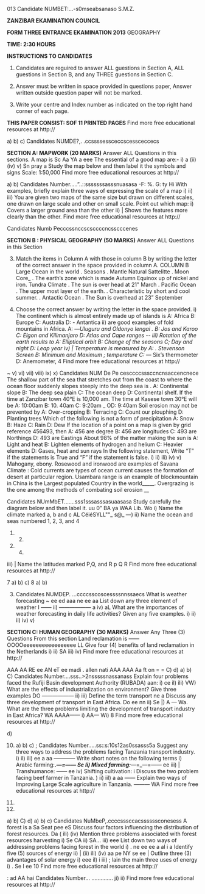 013 Candidate NUMBET:...-s0mseabsanaso
S.M.Z.

**ZANZIBAR EKAMINATION COUNCIL**

**FORM THREE ENTRANCE EKAMINATION 2013**
GEOGRAPHY

**TIME: 2:30 HOURS**

**INSTRUCTIONS TO CANDIDATES**

1. Candidates are reguired to answer ALL guestions in Section A, ALL
guestions in Section B, and any THREE guestions in Section C.

2. Answer must be written in space provided in questions paper, Answer written outside question paper will not be marked.

3. Write your centre and Index number as indicated on the top right hand corner of each page.

**THIS PAPER CONSIST: SOF 11 PRINTED PAGES**
Find more free educational resources at http://

a)
b)
c)
Candidates NUMDE?,. .ccssssessceccscessceccecs

**SECTION A: MAPWORK (20 MARKS)**
Answer ALL Questions in this sections.
   A map is
Sc Aa YA
a eee
The essential of a good map are:-
i) a (ii)
(iv)
v)
Sn pray a
Study the map below and then label it the symbols and signs
Scale: 1:50,000
Find more free educational resources at http://

a)
b)
Candidates Number.....”..::sssssssasssnuasasa
-F: %. G: ty Hi
With examples, briefly explain three ways of expressing the scale of a map i)
ii)
iii)
You are given two maps of the same size but drawn on different scales,
one drawn on large scale and other on small scale. Point out which map:
i) Covers a larger ground area than the other ii) | Shows the features more clearly than the other.
Find more free educational resources at http://

Candidates Numb Pecccssnccscsccccncsscccenes

**SECTION B : PHYSICAL GEOGRAPHY (50 MARKS)**
Answer ALL Questions in this Section

3. Match the items in Column A with those in column B by writing the letter of the correct answer in the space provided in column A.
COLUMN B
Large Ocean in the world . Seasons
. Mantle
Natural Sattelitte . Moon
Core_ . The earth’s zone which is made
Autumn Equinox up of nickel and iron.
Tundra Climate . The sun is over head at 21"
March
. Pacific Ocean
. The upper most layer of the earth.
. Characteristic by short and cool summer.
. Antactic Ocean
. The Sun is overhead at 23”
September

4. Choose the correct answer by writing the letter in the space provided.
i) The continent which is almost entirely made up of islands is
A: Africa B: Europe C: Australia D: - Antantica ii) are good examples of fold mountains in Africa.
A: —_Uluguru and Oldonyo lengai . B: Jos and Karoo
C: Elgon and Kilimanjaro D: Atlas and Cape ranges --
iii) Rotation of the earth results to
A: Elliptical orbit B: Change of the seasons
C; Day and night D: Leap year iv) | Temperature is measured by
A: . Stevenson Screen B: Minimum and Maximum
; temperature
C: —_ Six’s thermometer D: Anemometer,
4
Find more free educational resources at http://

~
v)
vi)
vii)
viii)
ix)
x)
Candidates NUM De Pe cesccccsssccncnsaccencnece
The shallow part of the sea that stretches out from the coast to where the ocean floor suddenly slopes steeply into the deep sea is .
A: Continental slope B: The deep sea plain
C: The ocean deep D: Continental shelf.
If the time at Zanzibar town 40°E is 10,000 am. The time at Kasese town
30°E will be
A: 10:00am B: 10. 40am C: 9:20am _ OD:
9:40am
Soil erosion may not be prevented by
A: Over-cropping B: Terracing
C: Count our plouphing D: Planting trees
Which of the following is not a form of precipitation
A: Snow B: Haze C: Rain D: Dew
If the location of a point on a map is given by grid reference 456493,
then
A: 456 are degree B: 456 are longitudes
C: 493 are Northings D: 493 are Eastings
About 98% of the matter making the sun is
A: Light and heat
B: Lighten elements of hydrogen and helium
C: Heavier elements
D: Gases, heat and sun rays
In the following statement, Write “T” if the statements is True and “F” if the statement is false.
i)
ii)
ili)
iv)
v)
Mahogany, ebony. Rosewood and ironwood are examples of Savana
Climate :
Cold currents are types of ocean current causes the formation of desert at particular region.
Usambara range is an example of blockmountain in
China is the Largest populated Country in the world_____.
Overgrazing is the one among the methods of combating soil erosion __

Candidates NUmMbET.......sss1sssasssasuaasasa
Study carefully the diagram below and then label it.
uu
0”
BA ya
WAA
Lib.
Wo i) Name the climate marked a, b and c
AL CéiéSYLL""_ s@_ —)
ii) Name the ocean and seas numbered 1, 2, 3, and 4

1. 2.

3. 4. 
iii) | Name the latitudes marked P,Q, and R
p
Q
R
Find more free educational resources at http://

7 a)
b)
c)
8 a)
b)

3. Candidates NUMDEP. ...ccccsscoscessssnnssaecs
What is weather forecasting
~
ee ed aaa ne ee aa
List down any three element of weather
I ——
ii) ——————
a iv)
aL
What are the importances of weather forecasting in daily life activities?
Given any five examples.
i)
ii)
ii)
iv)
v)

**SECTION C: HUMAN GEOGRAPHY (30 MARKS)**
Answer Any Three (3) Questions From this section
Land reclamation is
——OOOOeeeeeeeeeeeeeeeee
LL
Give four (4) benefits of land reclamation in the Netherlands i)
ii) SA
iii)
iv)
Find more free educational resources at http://

AAA AA RE ee AN eT ee madi . allen nati AAA AAA Aa ft on = =
C)
d)
a)
b)
C)
Candidates Number....sss..>2nsssssnassanass
Explain four problems faced the Rufiji Basin development Authority
(RUBADA) aan:
i) ce il)
ili)
VW)
What are the effects of industrialization on environment? Give three examples
DO ——————
ii)
iii)
Define the term transport ne a
Discuss any three development of transport in East Africa.
Do ee nn ii)
Se
|) A —
Wa.
What are the three problems limiting the development of transport industry in East Africa?
WA AAAA——
i) AA—
Wi)
8
Find more free educational resources at http://

d)

10. a)
b)
c)
;
Candidates Number.....ss::s:10s12as0ssasss5a
Suggest any three ways to address the problems facing Tanzania transport industry.
i)
il)
ili)
ee a
aa ————
Write short notes on the following terms i) Arabic farming:__._—=——
Se li) Mixed farming:___—=_—=——
ee iii) | Transhumance: ——
ee iv) Shifting cultivation:
i
Discuss the two problem facing beef farmer in Tanzania.
)
ii)
iil)
a aa ——
Explain two ways of Improving Large Scale agriculture in Tanzania.
———
WA
Find more free educational resources at http://

11.

12. 
a)
b)
C)
d)
a)
b)
c)
Candidates NuMbeP,.ccccsssccacssssssconesess
   A forest is a
Sa Seat pee eS
Discuss four factors influencing the distribution of forest resources.
Da (
ili) (iv)
Mention three problems associated with forest resources harvesting i) Se CA
ii)
SA...
iii)
eee
List down two ways of addressing problems facing forest in the world i) .
ne ee ee a al i a
Identify five (5) sources of energy ii)
| (ii)
ili) (iv)
aa pe
NY se ee |
Outline three (3) advantages of solar energy i) eee il) i iii)
; lain the main three uses of energy i) .
Se I
ee
10
Find more free educational resources at http://

: ad AA hai
Candidates Number... ..............
ji)
ii)
Find more free educational resources at http://